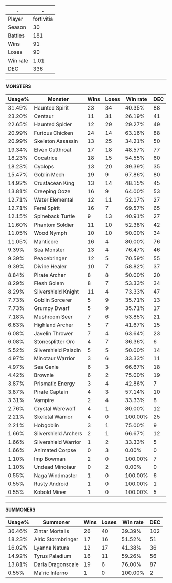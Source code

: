 .|.
|-|-
Player|fortivitia
Season|30
Battles|181
Wins|91
Loses|90
Win rate|1.01
DEC|336

---
**MONSTERS**

Usage%|Monster|Wins|Loses|Win rate|DEC|
-|-|-|-|-|-|
31.49%|Haunted Spirit|23|34|40.35%|88|
23.20%|Centaur|11|31|26.19%|41|
22.65%|Haunted Spider|12|29|29.27%|49|
20.99%|Furious Chicken|24|14|63.16%|88|
20.99%|Skeleton Assassin|13|25|34.21%|50|
19.34%|Elven Cutthroat|17|18|48.57%|77|
18.23%|Cocatrice|18|15|54.55%|60|
18.23%|Cyclops|13|20|39.39%|35|
15.47%|Goblin Mech|19|9|67.86%|80|
14.92%|Crustacean King|13|14|48.15%|45|
13.81%|Creeping Ooze|16|9|64.00%|53|
12.71%|Water Elemental|12|11|52.17%|27|
12.71%|Feral Spirit|16|7|69.57%|65|
12.15%|Spineback Turtle|9|13|40.91%|27|
11.60%|Phantom Soldier|11|10|52.38%|42|
11.05%|Wood Nymph|10|10|50.00%|34|
11.05%|Manticore|16|4|80.00%|76|
9.39%|Sea Monster|13|4|76.47%|46|
9.39%|Peacebringer|12|5|70.59%|55|
9.39%|Divine Healer|10|7|58.82%|37|
8.84%|Pirate Archer|8|8|50.00%|20|
8.29%|Flesh Golem|8|7|53.33%|34|
8.29%|Silvershield Knight|11|4|73.33%|47|
7.73%|Goblin Sorcerer|5|9|35.71%|13|
7.73%|Grumpy Dwarf|5|9|35.71%|17|
7.18%|Mushroom Seer|7|6|53.85%|21|
6.63%|Highland Archer|5|7|41.67%|15|
6.08%|Javelin Thrower|7|4|63.64%|23|
6.08%|Stonesplitter Orc|4|7|36.36%|6|
5.52%|Silvershield Paladin|5|5|50.00%|14|
4.97%|Minotaur Warrior|3|6|33.33%|11|
4.97%|Sea Genie|6|3|66.67%|18|
4.42%|Brownie|6|2|75.00%|19|
3.87%|Prismatic Energy|3|4|42.86%|7|
3.87%|Pirate Captain|4|3|57.14%|10|
3.31%|Vampire|2|4|33.33%|8|
2.76%|Crystal Werewolf|4|1|80.00%|12|
2.21%|Skeletal Warrior|4|0|100.00%|25|
2.21%|Hobgoblin|3|1|75.00%|9|
1.66%|Silvershield Archers|2|1|66.67%|12|
1.66%|Silvershield Warrior|1|2|33.33%|5|
1.66%|Animated Corpse|0|3|0.00%|0|
1.10%|Imp Bowman|2|0|100.00%|7|
1.10%|Undead Minotaur|0|2|0.00%|0|
0.55%|Naga Windmaster|1|0|100.00%|6|
0.55%|Rusty Android|1|0|100.00%|1|
0.55%|Kobold Miner|1|0|100.00%|5|

---
**SUMMONERS**

Usage%|Summoner|Wins|Loses|Win rate|DEC|
-|-|-|-|-|-|
36.46%|Zintar Mortalis|26|40|39.39%|102|
18.23%|Alric Stormbringer|17|16|51.52%|51|
16.02%|Lyanna Natura|12|17|41.38%|36|
14.92%|Tyrus Paladium|16|11|59.26%|56|
13.81%|Daria Dragonscale|19|6|76.00%|87|
0.55%|Malric Inferno|1|0|100.00%|2|
